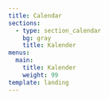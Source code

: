 ```yaml
---
title: Calendar
sections:
  - type: section_calendar
    bg: gray
    title: Kalender
menus:
  main:
    title: Kalender
    weight: 99
template: landing
---
```

